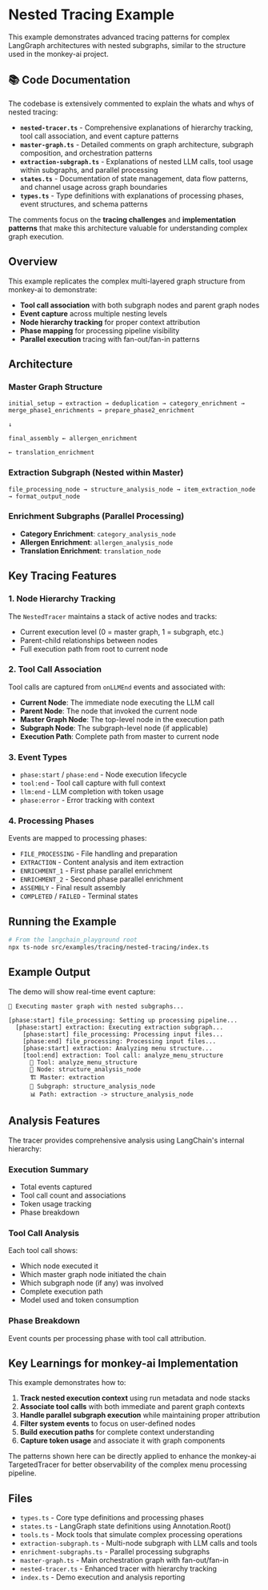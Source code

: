 # Nested Tracing Example

This example demonstrates advanced tracing patterns for complex LangGraph architectures with nested subgraphs, similar to the structure used in the monkey-ai project.

## 📚 Code Documentation

The codebase is extensively commented to explain the whats and whys of nested tracing:

- **`nested-tracer.ts`** - Comprehensive explanations of hierarchy tracking, tool call association, and event capture patterns
- **`master-graph.ts`** - Detailed comments on graph architecture, subgraph composition, and orchestration patterns  
- **`extraction-subgraph.ts`** - Explanations of nested LLM calls, tool usage within subgraphs, and parallel processing
- **`states.ts`** - Documentation of state management, data flow patterns, and channel usage across graph boundaries
- **`types.ts`** - Type definitions with explanations of processing phases, event structures, and schema patterns

The comments focus on the **tracing challenges** and **implementation patterns** that make this architecture valuable for understanding complex graph execution.

## Overview

This example replicates the complex multi-layered graph structure from monkey-ai to demonstrate:

- **Tool call association** with both subgraph nodes and parent graph nodes
- **Event capture** across multiple nesting levels
- **Node hierarchy tracking** for proper context attribution  
- **Phase mapping** for processing pipeline visibility
- **Parallel execution** tracing with fan-out/fan-in patterns

## Architecture

### Master Graph Structure
```
initial_setup → extraction → deduplication → category_enrichment → merge_phase1_enrichments → prepare_phase2_enrichment
                                                                                                          ↓
                                                                           final_assembly ← allergen_enrichment
                                                                                         ← translation_enrichment
```

### Extraction Subgraph (Nested within Master)
```
file_processing_node → structure_analysis_node → item_extraction_node → format_output_node
```

### Enrichment Subgraphs (Parallel Processing)
- **Category Enrichment**: `category_analysis_node`
- **Allergen Enrichment**: `allergen_analysis_node` 
- **Translation Enrichment**: `translation_node`

## Key Tracing Features

### 1. Node Hierarchy Tracking
The `NestedTracer` maintains a stack of active nodes and tracks:
- Current execution level (0 = master graph, 1 = subgraph, etc.)
- Parent-child relationships between nodes
- Full execution path from root to current node

### 2. Tool Call Association
Tool calls are captured from `onLLMEnd` events and associated with:
- **Current Node**: The immediate node executing the LLM call
- **Parent Node**: The node that invoked the current node
- **Master Graph Node**: The top-level node in the execution path
- **Subgraph Node**: The subgraph-level node (if applicable)
- **Execution Path**: Complete path from master to current node

### 3. Event Types
- `phase:start` / `phase:end` - Node execution lifecycle
- `tool:end` - Tool call capture with full context
- `llm:end` - LLM completion with token usage
- `phase:error` - Error tracking with context

### 4. Processing Phases
Events are mapped to processing phases:
- `FILE_PROCESSING` - File handling and preparation
- `EXTRACTION` - Content analysis and item extraction  
- `ENRICHMENT_1` - First phase parallel enrichment
- `ENRICHMENT_2` - Second phase parallel enrichment
- `ASSEMBLY` - Final result assembly
- `COMPLETED` / `FAILED` - Terminal states

## Running the Example

```bash
# From the langchain_playground root
npx ts-node src/examples/tracing/nested-tracing/index.ts
```

## Example Output

The demo will show real-time event capture:

```
🚀 Executing master graph with nested subgraphs...

[phase:start] file_processing: Setting up processing pipeline...
  [phase:start] extraction: Executing extraction subgraph...
    [phase:start] file_processing: Processing input files...
    [phase:end] file_processing: Processing input files...
    [phase:start] extraction: Analyzing menu structure...
    [tool:end] extraction: Tool call: analyze_menu_structure
      🔧 Tool: analyze_menu_structure
      📍 Node: structure_analysis_node
      🏗️ Master: extraction
      🔗 Subgraph: structure_analysis_node
      📊 Path: extraction -> structure_analysis_node
```

## Analysis Features

The tracer provides comprehensive analysis using LangChain's internal hierarchy:

### Execution Summary
- Total events captured
- Tool call count and associations
- Token usage tracking
- Phase breakdown

### Tool Call Analysis
Each tool call shows:
- Which node executed it
- Which master graph node initiated the chain
- Which subgraph node (if any) was involved
- Complete execution path
- Model used and token consumption

### Phase Breakdown
Event counts per processing phase with tool call attribution.

## Key Learnings for monkey-ai Implementation

This example demonstrates how to:

1. **Track nested execution context** using run metadata and node stacks
2. **Associate tool calls** with both immediate and parent graph contexts
3. **Handle parallel subgraph execution** while maintaining proper attribution
4. **Filter system events** to focus on user-defined nodes
5. **Build execution paths** for complete context understanding
6. **Capture token usage** and associate it with graph components

The patterns shown here can be directly applied to enhance the monkey-ai TargetedTracer for better observability of the complex menu processing pipeline.

## Files

- `types.ts` - Core type definitions and processing phases
- `states.ts` - LangGraph state definitions using Annotation.Root()
- `tools.ts` - Mock tools that simulate complex processing operations
- `extraction-subgraph.ts` - Multi-node subgraph with LLM calls and tools
- `enrichment-subgraphs.ts` - Parallel processing subgraphs
- `master-graph.ts` - Main orchestration graph with fan-out/fan-in
- `nested-tracer.ts` - Enhanced tracer with hierarchy tracking
- `index.ts` - Demo execution and analysis reporting